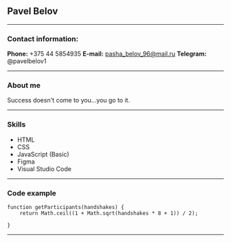 ## Pavel Belov 
********

### Contact information:
**Phone:** +375 44 5854935
**E-mail:** pasha_belov_96@mail.ru
**Telegram:** @pavelbelov1
********

### About me
Success doesn't come to you…you go to it.
********

### Skills
* HTML
* CSS
* JavaScript (Basic)
* Figma
* Visual Studio Code
********

### Code example

```
function getParticipants(handshakes) {
    return Math.ceil((1 + Math.sqrt(handshakes * 8 + 1)) / 2);

}
```
********